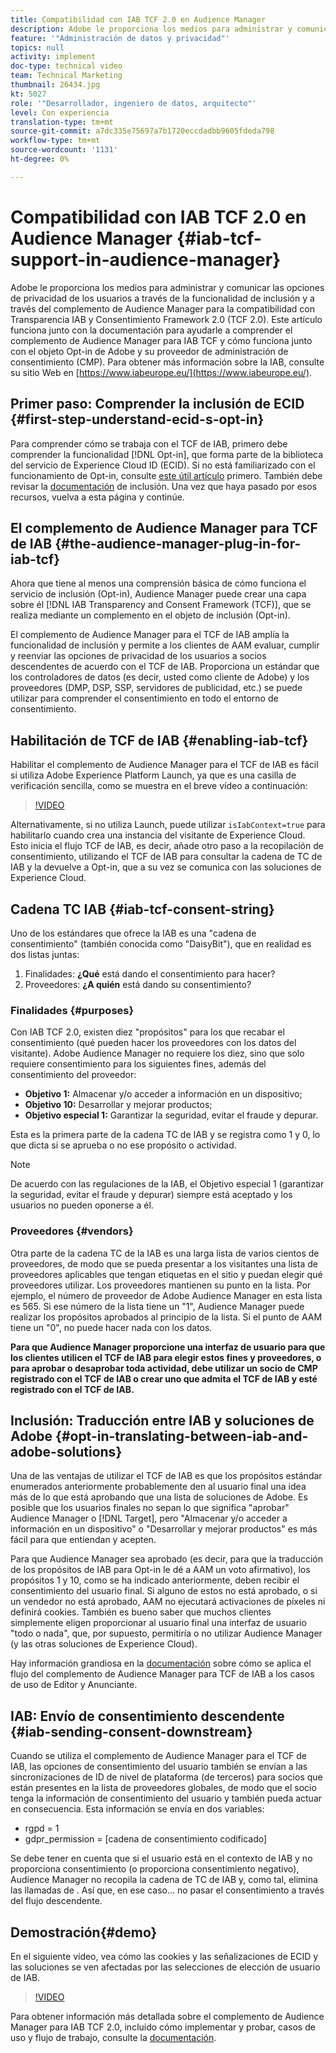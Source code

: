```yaml
---
title: Compatibilidad con IAB TCF 2.0 en Audience Manager
description: Adobe le proporciona los medios para administrar y comunicar las opciones de privacidad de los usuarios a través de la funcionalidad de inclusión y a través del complemento de Audience Manager para la compatibilidad con Transparencia IAB y Consentimiento Framework 2.0 (TCF 2.0). Este artículo funciona junto con la documentación para ayudarle a comprender el complemento de Audience Manager para IAB TCF y cómo funciona junto con el objeto Opt-in de Adobe y su proveedor de administración de consentimiento (CMP).
feature: '"Administración de datos y privacidad"'
topics: null
activity: implement
doc-type: technical video
team: Technical Marketing
thumbnail: 26434.jpg
kt: 5027
role: '"Desarrollador, ingeniero de datos, arquitecto"'
level: Con experiencia
translation-type: tm+mt
source-git-commit: a7dc335e75697a7b1720eccdadbb9605fdeda798
workflow-type: tm+mt
source-wordcount: '1131'
ht-degree: 0%

---
```



# Compatibilidad con IAB TCF 2.0 en Audience Manager {#iab-tcf-support-in-audience-manager}

Adobe le proporciona los medios para administrar y comunicar las opciones de privacidad de los usuarios a través de la funcionalidad de inclusión y a través del complemento de Audience Manager para la compatibilidad con Transparencia IAB y Consentimiento Framework 2.0 (TCF 2.0). Este artículo funciona junto con la documentación para ayudarle a comprender el complemento de Audience Manager para IAB TCF y cómo funciona junto con el objeto Opt-in de Adobe y su proveedor de administración de consentimiento (CMP). Para obtener más información sobre la IAB, consulte su sitio Web en [https://www.iabeurope.eu/](https://www.iabeurope.eu/).

## Primer paso: Comprender la inclusión de ECID {#first-step-understand-ecid-s-opt-in}

Para comprender cómo se trabaja con el TCF de IAB, primero debe comprender la funcionalidad [!DNL Opt-in], que forma parte de la biblioteca del servicio de Experience Cloud ID (ECID). Si no está familiarizado con el funcionamiento de Opt-in, consulte [este útil artículo](https://docs.adobe.com/content/help/en/core-services-learn/tutorials/id-service/use-opt-in-to-control-experience-cloud-activities-based-on-user-consent.html) primero. También debe revisar la [documentación](https://docs.adobe.com/content/help/es-ES/id-service/using/implementation/opt-in-service/optin-overview.html) de inclusión. Una vez que haya pasado por esos recursos, vuelva a esta página y continúe.

## El complemento de Audience Manager para TCF de IAB {#the-audience-manager-plug-in-for-iab-tcf}

Ahora que tiene al menos una comprensión básica de cómo funciona el servicio de inclusión (Opt-in), Audience Manager puede crear una capa sobre él [!DNL IAB Transparency and Consent Framework (TCF)], que se realiza mediante un complemento en el objeto de inclusión (Opt-in).

El complemento de Audience Manager para el TCF de IAB amplía la funcionalidad de inclusión y permite a los clientes de AAM evaluar, cumplir y reenviar las opciones de privacidad de los usuarios a socios descendentes de acuerdo con el TCF de IAB. Proporciona un estándar que los controladores de datos (es decir, usted como cliente de Adobe) y los proveedores (DMP, DSP, SSP, servidores de publicidad, etc.) se puede utilizar para comprender el consentimiento en todo el entorno de consentimiento.

## Habilitación de TCF de IAB {#enabling-iab-tcf}

Habilitar el complemento de Audience Manager para el TCF de IAB es fácil si utiliza Adobe Experience Platform Launch, ya que es una casilla de verificación sencilla, como se muestra en el breve vídeo a continuación:

>[!VIDEO](https://video.tv.adobe.com/v/26433/?quality=12)

Alternativamente, si no utiliza Launch, puede utilizar `isIabContext=true` para habilitarlo cuando crea una instancia del visitante de Experience Cloud. Esto inicia el flujo TCF de IAB, es decir, añade otro paso a la recopilación de consentimiento, utilizando el TCF de IAB para consultar la cadena de TC de IAB y la devuelve a Opt-in, que a su vez se comunica con las soluciones de Experience Cloud.

## Cadena TC IAB {#iab-tcf-consent-string}

Uno de los estándares que ofrece la IAB es una &quot;cadena de consentimiento&quot; (también conocida como &quot;DaisyBit&quot;), que en realidad es dos listas juntas:

1. Finalidades: **¿Qué** está dando el consentimiento para hacer?
1. Proveedores: **¿A quién** está dando su consentimiento?

### Finalidades {#purposes}

Con IAB TCF 2.0, existen diez &quot;propósitos&quot; para los que recabar el consentimiento (qué pueden hacer los proveedores con los datos del visitante). Adobe Audience Manager no requiere los diez, sino que solo requiere consentimiento para los siguientes fines, además del consentimiento del proveedor:

* **Objetivo 1:** Almacenar y/o acceder a información en un dispositivo;
* **Objetivo 10:** Desarrollar y mejorar productos;
* **Objetivo especial 1:** Garantizar la seguridad, evitar el fraude y depurar.

Esta es la primera parte de la cadena TC de IAB y se registra como 1 y 0, lo que dicta si se aprueba o no ese propósito o actividad.

>[!NOTE]
>
>De acuerdo con las regulaciones de la IAB, el Objetivo especial 1 (garantizar la seguridad, evitar el fraude y depurar) siempre está aceptado y los usuarios no pueden oponerse a él.

### Proveedores {#vendors}

Otra parte de la cadena TC de la IAB es una larga lista de varios cientos de proveedores, de modo que se pueda presentar a los visitantes una lista de proveedores aplicables que tengan etiquetas en el sitio y puedan elegir qué proveedores utilizar. Los proveedores mantienen su punto en la lista. Por ejemplo, el número de proveedor de Adobe Audience Manager en esta lista es 565. Si ese número de la lista tiene un &quot;1&quot;, Audience Manager puede realizar los propósitos aprobados al principio de la lista. Si el punto de AAM tiene un &quot;0&quot;, no puede hacer nada con los datos.

**Para que Audience Manager proporcione una interfaz de usuario para que los clientes utilicen el TCF de IAB para elegir estos fines y proveedores, o para aprobar o desaprobar toda actividad, debe utilizar un socio de CMP registrado con el TCF de IAB o crear uno que admita el TCF de IAB y esté registrado con el TCF de IAB.**

## Inclusión: Traducción entre IAB y soluciones de Adobe {#opt-in-translating-between-iab-and-adobe-solutions}

Una de las ventajas de utilizar el TCF de IAB es que los propósitos estándar enumerados anteriormente probablemente den al usuario final una idea más de lo que está aprobando que una lista de soluciones de Adobe. Es posible que los usuarios finales no sepan lo que significa &quot;aprobar&quot; Audience Manager o [!DNL Target], pero &quot;Almacenar y/o acceder a información en un dispositivo&quot; o &quot;Desarrollar y mejorar productos&quot; es más fácil para que entiendan y acepten.

Para que Audience Manager sea aprobado (es decir, para que la traducción de los propósitos de IAB para Opt-in le dé a AAM un voto afirmativo), los propósitos 1 y 10, como se ha indicado anteriormente, deben recibir el consentimiento del usuario final. Si alguno de estos no está aprobado, o si un vendedor no está aprobado, AAM no ejecutará activaciones de píxeles ni definirá cookies. También es bueno saber que muchos clientes simplemente eligen proporcionar al usuario final una interfaz de usuario &quot;todo o nada&quot;, que, por supuesto, permitiría o no utilizar Audience Manager (y las otras soluciones de Experience Cloud).

Hay información grandiosa en la [documentación](https://marketing.adobe.com/resources/help/en_US/aam/aam-iab-plugin.html) sobre cómo se aplica el flujo del complemento de Audience Manager para TCF de IAB a los casos de uso de Editor y Anunciante.

## IAB: Envío de consentimiento descendente {#iab-sending-consent-downstream}

Cuando se utiliza el complemento de Audience Manager para el TCF de IAB, las opciones de consentimiento del usuario también se envían a las sincronizaciones de ID de nivel de plataforma (de terceros) para socios que están presentes en la lista de proveedores globales, de modo que el socio tenga la información de consentimiento del usuario y también pueda actuar en consecuencia. Esta información se envía en dos variables:

* rgpd = 1
* gdpr_permission = [cadena de consentimiento codificado]

Se debe tener en cuenta que si el usuario está en el contexto de IAB y no proporciona consentimiento (o proporciona consentimiento negativo), Audience Manager no recopila la cadena de TC de IAB y, como tal, elimina las llamadas de . Así que, en ese caso... no pasar el consentimiento a través del flujo descendente.

## Demostración{#demo}

En el siguiente vídeo, vea cómo las cookies y las señalizaciones de ECID y las soluciones se ven afectadas por las selecciones de elección de usuario de IAB.

>[!VIDEO](https://video.tv.adobe.com/v/26434/?quality=12)

Para obtener información más detallada sobre el complemento de Audience Manager para IAB TCF 2.0, incluido cómo implementar y probar, casos de uso y flujo de trabajo, consulte la [documentación](https://docs.adobe.com/content/help/en/audience-manager/user-guide/overview/data-privacy/consent-management/aam-iab-plugin.html).
